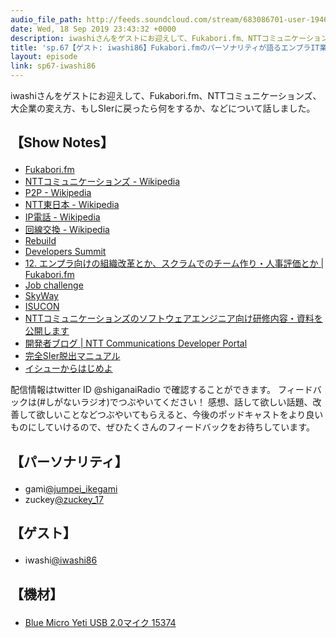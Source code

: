```yaml
---
audio_file_path: http://feeds.soundcloud.com/stream/683086701-user-194620696-sp67-iwashi86.mp3
date: Wed, 18 Sep 2019 23:43:32 +0000
description: iwashiさんをゲストにお迎えして、Fukabori.fm、NTTコミュニケーションズ、大企業の変え方、もしSIerに戻ったら何をするか、などについて話しました。
title: 'sp.67【ゲスト: iwashi86】Fukabori.fmのパーソナリティが語るエンプラIT業界の課題と大企業に楽しく変化を起こす方法'
layout: episode
link: sp67-iwashi86
---
```


<p><span>iwashiさんをゲストにお迎えして、Fukabori.fm、NTTコミュニケーションズ、大企業の変え方、もしSIerに戻ったら何をするか、などについて話しました。</span></p>
<h2>
  <p>【Show Notes】</p>
</h2>
<ul>
  <li><a href="https://fukabori.fm/" target="_blank">Fukabori.fm</a></li>
  <li><a href="https://ja.wikipedia.org/wiki/NTT%E3%82%B3%E3%83%9F%E3%83%A5%E3%83%8B%E3%82%B1%E3%83%BC%E3%82%B7%E3%83%A7%E3%83%B3%E3%82%BA" target="_blank">NTTコミュニケーションズ - Wikipedia</a></li>
  <li><a href="https://ja.wikipedia.org/wiki/Peer_to_Peer" target="_blank">P2P - Wikipedia</a></li>
  <li><a href="https://ja.wikipedia.org/wiki/%E6%9D%B1%E6%97%A5%E6%9C%AC%E9%9B%BB%E4%BF%A1%E9%9B%BB%E8%A9%B1" target="_blank">NTT東日本 - Wikipedia</a></li>
  <li><a href="https://ja.wikipedia.org/wiki/IP%E9%9B%BB%E8%A9%B1" target="_blank">IP電話 - Wikipedia</a></li>
  <li><a href="https://ja.wikipedia.org/wiki/%E5%9B%9E%E7%B7%9A%E4%BA%A4%E6%8F%9B" target="_blank">回線交換 - Wikipedia</a></li>
  <li><a href="https://rebuild.fm/" target="_blank">Rebuild</a></li>
  <li><a href="https://event.shoeisha.jp/devsumi" target="_blank">Developers Summit</a></li>
  <li><a href="https://fukabori.fm/episode/12" target="_blank">12. エンプラ向けの組織改革とか、スクラムでのチーム作り・人事評価とか | Fukabori.fm</a></li>
  <li><a href="https://n-jobchallenge.jp/" target="_blank">Job challenge</a></li>
  <li><a href="https://webrtc.ecl.ntt.com/" target="_blank">SkyWay</a></li>
  <li><a href="http://isucon.net/" target="_blank">ISUCON</a></li>
  <li><a href="https://developer.ntt.com/ja/blog/7bd554e6-30df-4c33-9e94-7e4202bdf2c0" target="_blank">NTTコミュニケーションズのソフトウェアエンジニア向け研修内容・資料を公開します</a></li>
  <li><a href="https://developer.ntt.com/ja/blog" target="_blank">開発者ブログ | NTT Communications Developer Portal</a></li>
  <li><a href="https://www.amazon.co.jp/dp/B07TM9LWTN" target="_blank">完全SIer脱出マニュアル</a></li>
  <li><a href="https://www.amazon.co.jp/dp/4862760856" target="_blank">イシューからはじめよ</a></li>
</ul>
<p><span>
  配信情報はtwitter ID @shiganaiRadio で確認することができます。
  フィードバックは(#しがないラジオ)でつぶやいてください！
  感想、話して欲しい話題、改善して欲しいことなどつぶやいてもらえると、今後のポッドキャストをより良いものにしていけるので、ぜひたくさんのフィードバックをお待ちしています。
</span></p>
<h2>
  <p>【パーソナリティ】</p>
</h2>
<ul>
  <li>gami<a href="https://twitter.com/jumpei_ikegami" target="_blank">@jumpei_ikegami</a></li>
  <li>zuckey<a href="https://twitter.com/zuckey_17" target="_blank">@zuckey_17</a></li>
</ul>
<h2>
  <p>【ゲスト】</p>
</h2>
<ul>
  <li>iwashi<a href="https://twitter.com/iwashi86" target="_blank">@iwashi86</a></li>
</ul>
<h2>
  <p>【機材】</p>
</h2>
<ul>
  <li><a href="http://amzn.to/2tlkud3" target="_blank">Blue Micro Yeti USB 2.0マイク 15374</a></li>
</ul>